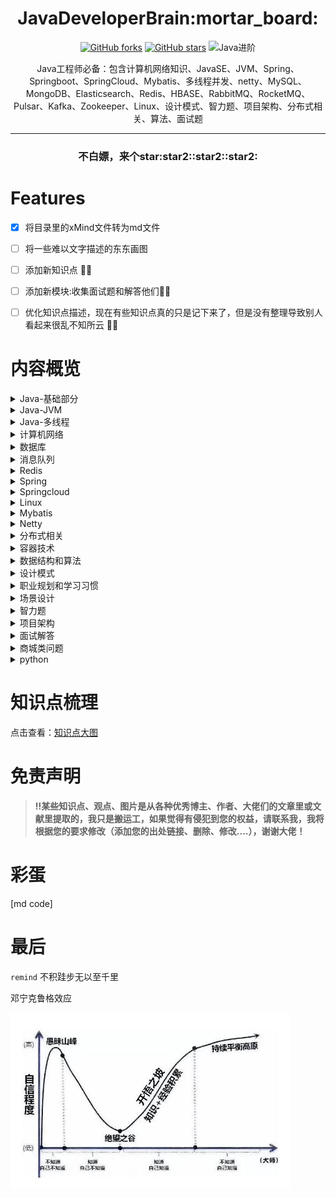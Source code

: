 <h1 align="center">JavaDeveloperBrain:mortar_board:</h1>

<div align="center">

[comment]: <> ([![GitHub issues]&#40;https://img.shields.io/github/issues/Swayingleaves/JavaDeveloperBrain?style=for-the-badge&#41;]&#40;https://github.com/Swayingleaves/JavaDeveloperBrain/issues&#41;)
[![GitHub forks](https://img.shields.io/github/forks/Swayingleaves/JavaDeveloperBrain?style=for-the-badge)](https://github.com/Swayingleaves/JavaDeveloperBrain/network)
[![GitHub stars](https://img.shields.io/github/stars/Swayingleaves/JavaDeveloperBrain?style=for-the-badge)](https://github.com/Swayingleaves/JavaDeveloperBrain/stargazers)
![Java进阶](https://img.shields.io/badge/Java-%E8%BF%9B%E9%98%B6-brightgreen?style=for-the-badge)

</div>

<p align="center">Java工程师必备：包含计算机网络知识、JavaSE、JVM、Spring、Springboot、SpringCloud、Mybatis、多线程并发、netty、MySQL、MongoDB、Elasticsearch、Redis、HBASE、RabbitMQ、RocketMQ、Pulsar、Kafka、Zookeeper、Linux、设计模式、智力题、项目架构、分布式相关、算法、面试题</p>

---
<h3 align="center">不白嫖，来个star:star2::star2::star2:</h3>

# Features

- [x] 将目录里的xMind文件转为md文件 
- [ ] 将一些难以文字描述的东东画图
- [ ] 添加新知识点 :man_technologist:
- [ ] 添加新模块:收集面试题和解答他们:man_technologist:
- [ ] 优化知识点描述，现在有些知识点真的只是记下来了，但是没有整理导致别人看起来很乱不知所云 :man_technologist:



# 内容概览

<details>
<summary><a>Java-基础部分</a></summary>

 - [基本类型](Java-基础/Java类型.md)
 - [包装类型](Java-基础/Java类型.md)
 - [关键字](Java-基础/Java关键字.md)
 - [object](Java-基础/Object.md)
 - [string](Java-基础/Object.md)
 - [数组](Java-基础/数组.md)
 - [继承](Java-基础/继承.md)
 - [反射](Java-基础/反射.md)
 - [异常](Java-基础/异常.md)
 - [泛型](Java-基础/泛型.md)
 - [容器](Java-基础/容器.md)
   - [List](Java-基础/容器.md#list)
     - [Vector](Java-基础/容器.md#vector)
     - [LinkedList](Java-基础/容器.md#linkedlist)
     - [ArrayList](Java-基础/容器.md#arraylist)
     - [CopyOnWriteArrayList](Java-基础/容器.md#copyonwritearraylist)
   - [Set](Java-基础/容器.md#set)
     - [HashSet](Java-基础/容器.md#hashset)
     - [LinkedHashSet](Java-基础/容器.md#linkedhashset)
     - [TreeSet](Java-基础/容器.md#treeset)
   - [queue](Java-基础/容器.md#queue)
   - [Map](Java-基础/容器.md#map)
     - [HashMap](Java-基础/容器.md#hashmap)
     - [LinkedHashMap](Java-基础/容器.md#linkedhashmap)
     - [TreeMap](Java-基础/容器.md#treemap)
     - [ConcurrentHashMap](Java-基础/容器.md#concurrenthashmap)
     - [IdentityHashMap](Java-基础/容器.md#identityhashmap)
     - [WeakHashMap](Java-基础/容器.md#weakhashmap)
 - [Java-IO](Java-基础/JavaIO.md)
   - [文件io](Java-基础/JavaIO.md#文件io)
   - [网络io](Java-基础/JavaIO.md#网络io)
   - [NIO](Java-基础/JavaIO.md#nio)
 - [Java长期支持版本新特性](Java-基础/Java长期支持版本.md)
</details>

<details>
<summary><a>Java-JVM</a></summary>

 - [内存结构](Java-JVM/内存结构.md)
 - [垃圾回收](Java-JVM/垃圾回收.md)
 - [内存分配与回收策略](Java-JVM/内存分配与回收策略.md)
 - [类加载机制](Java-JVM/类加载机制.md)
 - [JVM调优](Java-JVM/JVM调优.md)
 - [Java即时编译](Java-JVM/Java即时编译.md)
</details>

<details>
    <summary><a>Java-多线程</a></summary>

- [线程](Java-多线程/线程.md)
- [volatile](Java-多线程/volatile.md)
- [Java对象头](Java-多线程/Java对象头.md)
- [锁机制](Java-多线程/锁机制.md)
- [线程池](Java-多线程/线程池.md)
- [CAS](Java-多线程/CAS.md)
- [AQS](Java-多线程/AQS.md)
- [ThreadLocal](Java-多线程/ThreadLocal.md)
</details>

<details>
    <summary><a>计算机网络</a></summary>

- [网络协议分层](计算机网络/网络协议分层.md)
- [TCP报文](计算机网络/TCP报文.md)
- [UDP报文](计算机网络/UDP报文.md)
- [IP报文](计算机网络/IP报文.md)  
- [TCP/IP](计算机网络/TCP_IP.md)
- [HTTP](计算机网络/HTTP.md)
- [cookie](计算机网络/cookie和session.md)
- [session](计算机网络/cookie和session.md)
- [JWT](计算机网络/JWT.md)
- [跨域](计算机网络/跨域.md)
- [网络攻击行为](计算机网络/网络攻击行为.md)
- [CDN](计算机网络/CDN.md)
- [HTTP面试题](计算机网络/HTTP面试题.md)
</details>

<details>
    <summary><a>数据库</a></summary>

- [MySQL](数据库/MySQL.md)
- [MongoDB](数据库/MySQL.md)
- [HBASE](数据库/Hbase.md)
- [Elasticsearch](数据库/Elasticsearch.md)
</details>

<details>
    <summary><a>消息队列</a></summary>

- [为什么使用消息队列](消息队列/mq常见面试题.md#为什么要使用消息队列)
- [Redis](消息队列/Redis.md)
- [RabbitMQ](消息队列/RabbitMQ.md)
- [RocketMQ](消息队列/RocketMQ.md)
- [Kafka](消息队列/Kafka.md)
- [Zookeeper](消息队列/Zookeeper.md)
- [pulsar](消息队列/Pulsar.md)
- [常见面试题](消息队列/mq常见面试题.md)
</details>

<details>
    <summary><a>Redis</a></summary>

- [特点](Redis/redis.md#特点)
- [Redis为什么这么快](Redis/redis.md#Redis为什么这么快)
- [常见使用场景](Redis/redis.md#常见使用场景)
- [数据类型](Redis/redis.md#数据类型)
- [内存回收策略](Redis/redis.md#内存回收策略)
- [持久化方式](Redis/redis.md#持久化方式)
- [Redis中的事务](Redis/redis.md#redis-中的事务)
- [常问故障场景](Redis/redis.md#常问故障场景)
- [集群](Redis/redis.md#集群)
</details>

<details>
    <summary><a>Spring</a></summary>

- [Spring](Spring/Spring.md)
- [SpringMVC](Spring/SpringMVC.md)
- [SpringBoot](Spring/Springboot.md)
</details>

<details>
    <summary><a>Springcloud</a></summary>

- [SpringCloud](SpringCloud/springcloud.md#springcloud)
- [SpringCloudAlibaba](SpringCloud/springcloud.md#springcloudalibaba)
</details>

<details>
    <summary><a>Linux</a></summary>

- [文件和目录的操作](Linux/linux.md#文件和目录的操作)
- [查看文件](Linux/linux.md#查看文件)
- [管理用户](Linux/linux.md#管理用户)
- [进程管理](Linux/linux.md#进程管理)
- [打包和压缩文件](Linux/linux.md#打包和压缩文件)
- [grep+正则表达式](Linux/linux.md#grep)
- [Vi编辑器](Linux/linux.md#Vi编辑器)
- [权限管理](Linux/linux.md#权限管理)
- [网络管理](Linux/linux.md#网络管理)
- [cpu100%怎么排查](Linux/linux.md#cpu100怎么排查)
- [用户空间与内核空间](Linux/linux.md#用户空间与内核空间)
- [进程切换](Linux/linux.md#进程切换)
- [进程的阻塞](Linux/linux.md#进程的阻塞)
- [文件描述符fd](Linux/linux.md#文件描述符fd)
- [缓存 I/O](Linux/linux.md#缓存-io)
- [IO模型](Linux/linux.md#io模型)
- [select、poll、epoll](Linux/linux.md#selectpollepoll)
</details>

<details>
    <summary><a>Mybatis</a></summary>

- [什么是mybatis](Mybatis/mybatis.md)
- [JDBC执行六步骤](Mybatis/mybatis.md)
- [mybatis执行8步骤](Mybatis/mybatis.md)
- [MyBatis整体架构](Mybatis/mybatis.md)
- [mybatis缓存](Mybatis/mybatis.md)
</details>

<details>
    <summary><a>Netty</a></summary>

- [重要的组件](Netty/netty.md#重要的组件)
- [netty的使用示例](Netty/netty.md#netty的使用示例)
- [TCP粘包/拆包问题](Netty/netty.md#tcp粘包拆包问题)
- [解编码技术](Netty/netty.md#解编码技术)
- [高性能的原因](Netty/netty.md#高性能的原因)
</details>

<details>
    <summary><a>分布式相关</a></summary>

- [分布式锁](分布式相关/分布式锁.md)
- [分布式事务](分布式相关/分布式事务.md)
- [CAP理论](分布式相关/CAP.md)
- [BASE](分布式相关/BASE.md)
- [一致性算法](分布式相关/一致性算法.md)
</details>

<details>
    <summary><a>容器技术</a></summary>

- [docker](容器技术/docker.md)
- k8s
</details>

<details>
    <summary><a>数据结构和算法</a></summary>

- [排序算法](数据结构和算法/排序算法.md)
- 树相关
- BFS
- DFS
- 回溯算法
- 二分法
- 贪心算法
- 动态规划
- 分治思想
- [LRU和LFU](数据结构和算法/LRU和LFU.md#lru)
</details>

<details>
    <summary><a>设计模式</a></summary>

- [工厂模式](设计模式/工厂模式.md)
- [单例模式](设计模式/单例模式.md)
- 建造者模式
- 原型模式
- 适配器模式
- [装饰器模式](设计模式/装饰者模式.md)
- 代理模式
- 外观模式
- 桥接模式
- 组合模式
- 享元模式
- [策略模式](设计模式/策略模式.md)
- 模板方法模式
- 观察者模式
- 迭代子模式
- 责任链模式
- 备忘录模式
- 状态模式
- 访问者模式
- 中介者模式
- 解释器模式
</details>

<details>
    <summary><a>职业规划和学习习惯</a></summary>

- [项目中遇到的问题](职业规划和学习习惯/职业规划和学习习惯.md#项目中遇到的问题)
- [职业规划](职业规划和学习习惯/职业规划和学习习惯.md#职业规划)
- [平时规则](职业规划和学习习惯/职业规划和学习习惯.md#平时规则)
</details>

<details>
    <summary><a>场景设计</a></summary>

- [有A、B两个大文件，每个文件几十G,而内存只有4G,其中A文件存放学号+姓名，而B文件存放学号+分数，要求生成文件C，存放姓名和分数。怎么实现?](场景设计/场景设计.md)
- [秒杀系统怎么设计](场景设计/场景设计.md#秒杀系统怎么设计)
- [唯一ID设计](场景设计/场景设计.md#唯一ID设计)
- [产品上线出问题怎么定位错误](场景设计/场景设计.md#产品上线出问题怎么定位错误)
- [大量并发查询用户商品信息，MySQL压力大查询慢，保证速度怎么优化方案](场景设计/场景设计.md#大量并发查询用户商品信息，MySQL压力大查询慢，保证速度怎么优化方案)
- [海量日志数据，提取出某日访问百度次数最多的那个IP。给定a、b两个文件，各存放50亿个url,每个url各 占64字节，内存限制是4G,让你找出a、b文件共同的url?](场景设计/场景设计.md)
- [一般内存不足而需要分析的数据又很大的问题都可以使用分治的思想，将数据hash(x)%1000分为小文件再分别加载小文件到内存中处理即可](场景设计/场景设计.md#一般内存不足而需要分析的数据又很大的问题都可以使用分治的思想将数据hashx1000分为小文件再分别加载小文件到内存中处理即可)
- [如何保证接口的幂等性](场景设计/场景设计.md#如何保证接口的幂等性)
- [什么是延迟双删](场景设计/场景设计.md#什么是延迟双删)
- [什么是SPI](场景设计/场景设计.md#什么是SPI)
- [什么是RPC？](场景设计/场景设计.md#什么是rpc)
- [gRPC](场景设计/场景设计.md#gRPC)
- [一个优秀的RPC框架需要考虑的问题](场景设计/场景设计.md#一个优秀的RPC框架需要考虑的问题)
- [什么是DDD](场景设计/场景设计.md#什么是ddd)
- [Java实现生产者消费者](场景设计/场景设计.md#java实现生产者消费者)
- [Java实现BlockQueue](场景设计/场景设计.md#java实现blockqueue)
- [解决哈希冲突的方法](场景设计/场景设计.md#解决哈希冲突的方法)
- [排行榜设计](场景设计/场景设计.md#排行榜设计)
</details>

<details>
    <summary><a>智力题</a></summary>

- [100只试管里有-只是有毒的，现在有10个小白鼠，如何最快速地判断出那只试管有毒](智力题/智力题.md)
- [共1000瓶药水，其中I瓶有毒药。已知小白鼠喝毒药一天内死若想在一天内找到毒药，最少需要几只小白鼠?](智力题/智力题.md)
- [只有两个无刻度的水桶，-个可以装6L水，-一个可以装5L水，如何在桶里装入3L的水](智力题/智力题.md)
- [25匹马，5个赛道， 每次只能同时有5匹马跑，最少比赛几次选出前三名?家里有两个孩子,一个是女孩，另一个也是女孩的概率是多少?](智力题/智力题.md)
- [烧一根不均匀的绳，从头烧到尾总共需要1个小时。现在有若干条材质相同的绳子，问如何用烧绳的方法来计时一个小时十五分钟呢?](智力题/智力题.md)
- [共12个一样的小球，其中只有一个重量与其它不一一样(未知轻重)，给你一个天平，找出那个不同重量的球?](智力题/智力题.md)
- [有10瓶药，每瓶有10粒药，其中有一瓶是变质的。好药每颗重1克，变质的药每颗比好药重0.1克。问怎样用天秤称一次找出变质的那瓶药？](智力题/智力题.md)
- [你有两个罐子，50个红色弹球，50个蓝色弹球，如何将这100个球放入到两个罐子，随机选出一个罐子取出的球为红球的概率最大?](智力题/智力题.md)
- [抢30是双人游戏，游戏规则是:第一个人喊"1"或"2"，第二个人要接着往下喊一个或两个数，然后再轮到第一个人。 两人轮流进行下去。最后喊30的人获胜。问喊数字的最佳策略。](智力题/智力题.md)
- [某人进行10次打靶，每次打靶可能的得分为0到10分，10次打靶共得90分的可能性有多少种](智力题/智力题.md)
</details>

<details>
    <summary><a>项目架构</a></summary>
</details>

<details>
    <summary><a>面试解答</a></summary>

- [面试解答](面试解答/面试解答2021-09.md)
</details>

<details>
    <summary><a>商城类问题</a></summary>

- [秒杀](商城类问题/商城类问题.md#秒杀)
- [超卖](商城类问题/商城类问题.md#如何解决超卖问题)
- [订单延迟](商城类问题/商城类问题.md#订单延时取消怎么做)
</details>

<details>
    <summary><a>python</a></summary>

- [如何离线移植依赖包](Python/Python.md)
</details>

# 知识点梳理
点击查看：[知识点大图](img/Java.png)

# 免责声明
> **:bangbang:某些知识点、观点、图片是从各种优秀博主、作者、大佬们的文章里或文献里提取的，我只是搬运工，如果觉得有侵犯到您的权益，请联系我，我将根据您的要求修改（添加您的出处链接、删除、修改....），谢谢大佬！**


# 彩蛋

[md code]

[comment]: <> (如果你发现了这行字：快转行吧！！！Java不仅卷，学的东西还真TM多，呜呜呜呜~~~~)

# 最后

`remind` 不积跬步无以至千里

邓宁克鲁格效应

![](img/邓宁克鲁格效应.png)